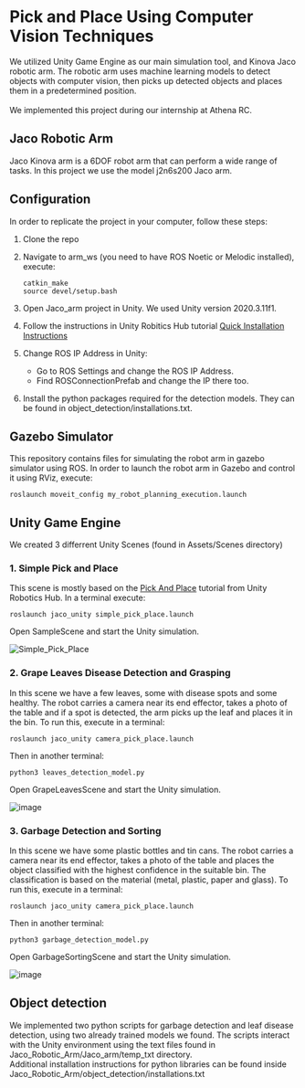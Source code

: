 # Pick and Place Using Computer Vision Techniques 
We utilized Unity Game Engine as our main simulation tool, and Kinova Jaco robotic arm. The robotic arm uses machine learning models to detect objects with computer vision, then picks up detected objects and places them in a predetermined position.\
\
We implemented this project during our internship at Athena RC.

## Jaco Robotic Arm
Jaco Kinova arm is a 6DOF robot arm that can perform a wide range of tasks. In this project we use the model j2n6s200 Jaco arm.

## Configuration
In order to replicate the project in your computer, follow these steps:
1. Clone the repo
2. Navigate to arm_ws (you need to have ROS Noetic or Melodic installed), execute:
   
   ```
   catkin_make
   source devel/setup.bash
   ```
3. Open Jaco_arm project in Unity. We used Unity version 2020.3.11f1.
4. Follow the instructions in Unity Robitics Hub tutorial [Quick Installation Instructions](https://github.com/Unity-Technologies/Unity-Robotics-Hub/blob/main/tutorials/quick_setup.md)
5. Change ROS IP Address in Unity:
    * Go to ROS Settings and change the ROS IP Address.
    * Find ROSConnectionPrefab and change the IP there too.
6. Install the python packages required for the detection models. They can be found in object_detection/installations.txt.

## Gazebo Simulator
This repository contains files for simulating the robot arm in gazebo simulator using ROS.
In order to launch the robot arm in Gazebo and control it using RViz, execute:

```
roslaunch moveit_config my_robot_planning_execution.launch
```
## Unity Game Engine
We created 3 differrent Unity Scenes (found in Assets/Scenes directory)
  ### 1. Simple Pick and Place
  This scene is mostly based on the [Pick And Place](https://github.com/Unity-Technologies/Unity-Robotics-Hub/tree/main/tutorials/pick_and_place) tutorial from Unity Robotics Hub. In a terminal execute:
  ```
  roslaunch jaco_unity simple_pick_place.launch
  ```
  Open SampleScene and start the Unity simulation.
  
  ![Simple_Pick_Place](https://github.com/panagiotamoraiti/Jaco_Robotic_Arm/assets/72858165/be48df2c-46b3-482d-b84c-56752ed6ce5f)

  ### 2. Grape Leaves Disease Detection and Grasping
  In this scene we have a few leaves, some with disease spots and some healthy. The robot carries a camera near its end effector, takes a photo of the table and if a spot is detected, the arm picks up the leaf and places it in the bin. To run this, execute in a terminal:
  ```
  roslaunch jaco_unity camera_pick_place.launch
  ```
  Then in another terminal:
  ```
  python3 leaves_detection_model.py
  ```
  Open GrapeLeavesScene and start the Unity simulation.
  
  ![image](https://github.com/panagiotamoraiti/Jaco_Robotic_Arm/assets/72858165/46e7f21c-70f3-4d58-b3df-c5cd198dfd29)

  
  ### 3. Garbage Detection and Sorting
  In this scene we have some plastic bottles and tin cans. The robot carries a camera near its end effector, takes a photo of the table and places the object classified with the highest confidence in the suitable bin. The classification is based on the material (metal, plastic, paper and glass). To run this, execute in a terminal:
  ```
  roslaunch jaco_unity camera_pick_place.launch
  ```
  Then in another terminal:
  ```
  python3 garbage_detection_model.py
  ```
  Open GarbageSortingScene and start the Unity simulation.
  
  ![image](https://github.com/panagiotamoraiti/Jaco_Robotic_Arm/assets/72858165/30694a73-3a71-409b-9e3f-9748bf6877bd)

## Object detection
We implemented two python scripts for garbage detection and leaf disease detection, using two already trained models we found. The scripts interact with the Unity environment using the text files found in Jaco_Robotic_Arm/Jaco_arm/temp_txt directory.
\
Additional installation instructions for python libraries can be found inside Jaco_Robotic_Arm/object_detection/installations.txt
